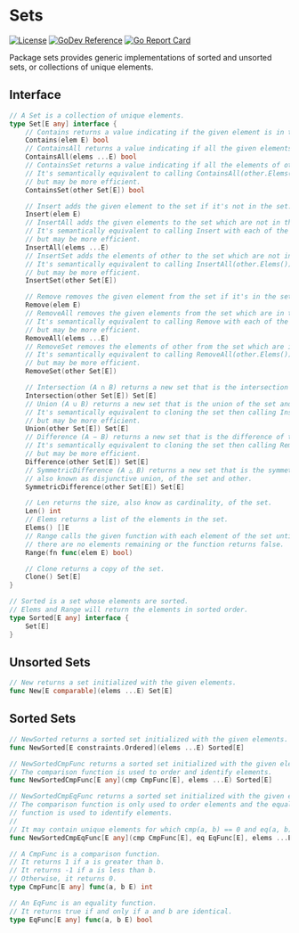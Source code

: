 # Sets
[![License][license-img]][license]
[![GoDev Reference][godev-img]][godev]
[![Go Report Card][goreportcard-img]][goreportcard]

Package sets provides generic implementations of sorted and unsorted sets,
or collections of unique elements.


## Interface

```go
// A Set is a collection of unique elements.
type Set[E any] interface {
	// Contains returns a value indicating if the given element is in the set.
	Contains(elem E) bool
	// ContainsAll returns a value indicating if all the given elements are in the set.
	ContainsAll(elems ...E) bool
	// ContainsSet returns a value indicating if all the elements of other are in the set.
	// It's semantically equivalent to calling ContainsAll(other.Elems())
	// but may be more efficient.
	ContainsSet(other Set[E]) bool

	// Insert adds the given element to the set if it's not in the set.
	Insert(elem E)
	// InsertAll adds the given elements to the set which are not in the set.
	// It's semantically equivalent to calling Insert with each of the elements,
	// but may be more efficient.
	InsertAll(elems ...E)
	// InsertSet adds the elements of other to the set which are not in the set.
	// It's semantically equivalent to calling InsertAll(other.Elems())
	// but may be more efficient.
	InsertSet(other Set[E])

	// Remove removes the given element from the set if it's in the set.
	Remove(elem E)
	// RemoveAll removes the given elements from the set which are in the set.
	// It's semantically equivalent to calling Remove with each of the elements,
	// but may be more efficient.
	RemoveAll(elems ...E)
	// RemoveSet removes the elements of other from the set which are in the set.
	// It's semantically equivalent to calling RemoveAll(other.Elems())
	// but may be more efficient.
	RemoveSet(other Set[E])

	// Intersection (A ∩ B) returns a new set that is the intersection of the set and other.
	Intersection(other Set[E]) Set[E]
	// Union (A ∪ B) returns a new set that is the union of the set and other.
	// It's semantically equivalent to cloning the set then calling InsertSet(other)
	// but may be more efficient.
	Union(other Set[E]) Set[E]
	// Difference (A − B) returns a new set that is the difference of the set and other.
	// It's semantically equivalent to cloning the set then calling RemoveSet(other)
	// but may be more efficient.
	Difference(other Set[E]) Set[E]
	// SymmetricDifference (A △ B) returns a new set that is the symmetric difference,
	// also known as disjunctive union, of the set and other.
	SymmetricDifference(other Set[E]) Set[E]

	// Len returns the size, also know as cardinality, of the set.
	Len() int
	// Elems returns a list of the elements in the set.
	Elems() []E
	// Range calls the given function with each element of the set until
	// there are no elements remaining or the function returns false.
	Range(fn func(elem E) bool)

	// Clone returns a copy of the set.
	Clone() Set[E]
}

// Sorted is a set whose elements are sorted.
// Elems and Range will return the elements in sorted order.
type Sorted[E any] interface {
	Set[E]
}
```


## Unsorted Sets

```go
// New returns a set initialized with the given elements.
func New[E comparable](elems ...E) Set[E]
```


## Sorted Sets

```go
// NewSorted returns a sorted set initialized with the given elements.
func NewSorted[E constraints.Ordered](elems ...E) Sorted[E]

// NewSortedCmpFunc returns a sorted set initialized with the given elements.
// The comparison function is used to order and identify elements.
func NewSortedCmpFunc[E any](cmp CmpFunc[E], elems ...E) Sorted[E]

// NewSortedCmpEqFunc returns a sorted set initialized with the given elements.
// The comparison function is only used to order elements and the equality
// function is used to identify elements.
//
// It may contain unique elements for which cmp(a, b) == 0 and eq(a, b) == false.
func NewSortedCmpEqFunc[E any](cmp CmpFunc[E], eq EqFunc[E], elems ...E) Sorted[E]

// A CmpFunc is a comparison function.
// It returns 1 if a is greater than b.
// It returns -1 if a is less than b.
// Otherwise, it returns 0.
type CmpFunc[E any] func(a, b E) int

// An EqFunc is an equality function.
// It returns true if and only if a and b are identical.
type EqFunc[E any] func(a, b E) bool
```

[license]: https://raw.githubusercontent.com/abursavich/sets/main/LICENSE
[license-img]: https://img.shields.io/badge/license-mit-blue.svg?style=for-the-badge

[godev]: https://pkg.go.dev/bursavich.dev/sets
[godev-img]: https://img.shields.io/static/v1?logo=go&logoColor=white&color=00ADD8&label=dev&message=reference&style=for-the-badge

[goreportcard]: https://goreportcard.com/report/bursavich.dev/sets
[goreportcard-img]: https://goreportcard.com/badge/bursavich.dev/sets?style=for-the-badge
